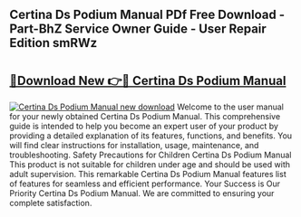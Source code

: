 ## Certina Ds Podium Manual PDf Free Download - Part-BhZ Service Owner Guide - User Repair Edition smRWz

# <h2><a href="http://bc22605.oget.top/?id=Certina+Ds+Podium+Manual">🔗Download New 👉🔴 Certina Ds Podium Manual</a></h2>

[![Certina Ds Podium Manual new download](https://i.imgur.com/5g1atiW.png)](http://bc22605.oget.top/?id=Certina+Ds+Podium+Manual)
Welcome to the user manual for your newly obtained Certina Ds Podium Manual. This comprehensive guide is intended to help you become an expert user of your product by providing a detailed explanation of its features, functions, and benefits. You will find clear instructions for installation, usage, maintenance, and troubleshooting. Safety Precautions for Children Certina Ds Podium Manual This product is not suitable for children under age and should be used with adult supervision. This remarkable Certina Ds Podium Manual features list of features for seamless and efficient performance. Your Success is Our Priority Certina Ds Podium Manual. We are committed to ensuring your complete satisfaction.
